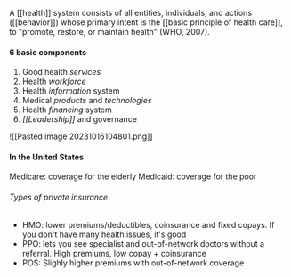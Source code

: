 A [[health]] system consists of all entities, individuals, and actions ([[behavior]]) whose primary intent is the [[basic principle of health care]], to "promote, restore, or maintain health" (WHO, 2007).
#### 6 basic components
1. Good health *services*
2. Health *workforce*
3. Health *information* system
4. Medical *products* and *technologies*
5. Health *financing* system
6. *[[Leadership]]* and governance

![[Pasted image 20231016104801.png]]

#### In the United States
Medicare: coverage for the elderly
Medicaid: coverage for the poor
###### Types of private insurance
- HMO: lower premiums/deductibles, coinsurance and fixed copays. If you don't have many health issues, it's good
- PPO: lets you see specialist and out-of-network doctors without a referral. High premiums, low copay + coinsurance
- POS: Slighly higher premiums with out-of-network coverage